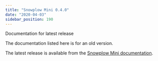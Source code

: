 ```yaml
---
title: "Snowplow Mini 0.4.0"
date: "2020-04-03"
sidebar_position: 190
---
```


Documentation for latest release

The documentation listed here is for an old version.

The latest release is available from the [Snowplow Mini documentation](/docs/pipeline-components-and-applications/snowplow-mini/).
